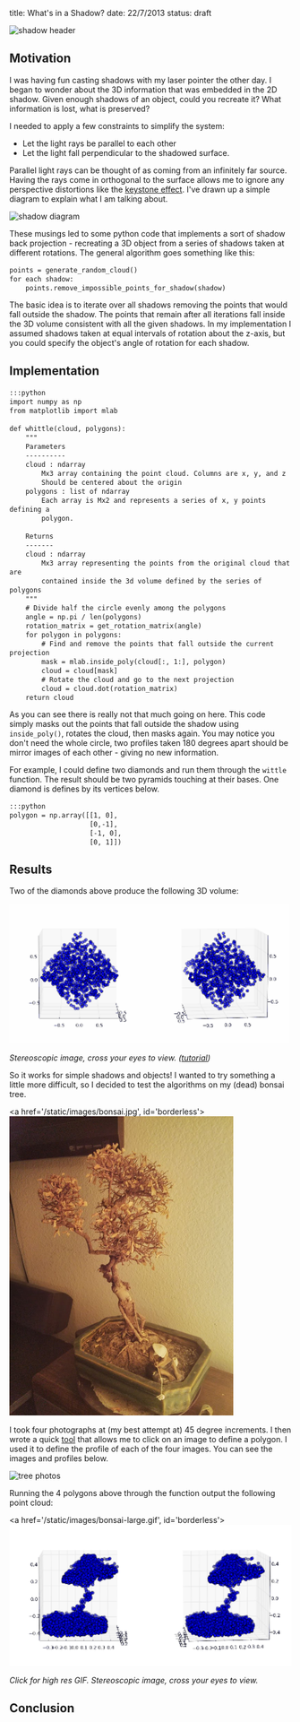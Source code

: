 title: What's in a Shadow?
date: 22/7/2013
status: draft

![shadow header](|filename|/images/shadow-header.png)

Motivation
----------

I was having fun casting shadows with my laser pointer the other day. I began
to wonder about the 3D information that was embedded in the 2D shadow. Given
enough shadows of an object, could you recreate it? What information is lost,
what is preserved?

I needed to apply a few constraints to simplify the system:

* Let the light rays be parallel to each other
* Let the light fall perpendicular to the shadowed surface.

Parallel light rays can be thought of as coming from an infinitely far source.
Having the rays come in orthogonal to the surface allows me to ignore any
perspective distortions like the [keystone
effect](http://en.wikipedia.org/wiki/Keystone_effect). I've drawn up a simple
diagram to explain what I am talking about.

![shadow diagram](|filename|/images/shadow-diagram.png)

These musings led to some python code that implements a sort of shadow
back projection - recreating a 3D object from a series of shadows taken at
different rotations. The general algorithm goes something like this:

    points = generate_random_cloud()
    for each shadow:
        points.remove_impossible_points_for_shadow(shadow)

The basic idea is to iterate over all shadows removing the points that would
fall outside the shadow. The points that remain after all iterations fall
inside the 3D volume consistent with all the given shadows. In my
implementation I assumed shadows taken at equal intervals of rotation about the
z-axis, but you could specify the object's angle of rotation for each shadow.

Implementation
--------------

    :::python
    import numpy as np
    from matplotlib import mlab

    def whittle(cloud, polygons):
        """
        Parameters
        ----------
        cloud : ndarray
            Mx3 array containing the point cloud. Columns are x, y, and z
            Should be centered about the origin
        polygons : list of ndarray
            Each array is Mx2 and represents a series of x, y points defining a
            polygon.

        Returns
        -------
        cloud : ndarray
            Mx3 array representing the points from the original cloud that are
            contained inside the 3d volume defined by the series of polygons
        """
        # Divide half the circle evenly among the polygons
        angle = np.pi / len(polygons)
        rotation_matrix = get_rotation_matrix(angle)
        for polygon in polygons:
            # Find and remove the points that fall outside the current projection
            mask = mlab.inside_poly(cloud[:, 1:], polygon)
            cloud = cloud[mask]
            # Rotate the cloud and go to the next projection
            cloud = cloud.dot(rotation_matrix)
        return cloud

As you can see there is really not that much going on here. This code simply
masks out the points that fall outside the shadow using `inside_poly()`,
rotates the cloud, then masks again. You may notice you don't need the whole
circle, two profiles taken 180 degrees apart should be mirror images of each
other - giving no new information.

For example, I could define two diamonds and run them through the `wittle`
function. The result should be two pyramids touching at their bases. One
diamond is defines by its vertices below.

    :::python
    polygon = np.array([[1, 0],
                        [0,-1],
                        [-1, 0],
                        [0, 1]])

Results
-------

Two of the diamonds above produce the following 3D volume:

<img src='/static/images/pyramid.gif' id='borderless' width=500>

_Stereoscopic image, cross your eyes to view.
([tutorial](http://www.neilcreek.com/2008/02/28/how-to-see-3d-photos/))_

So it works for simple shadows and objects! I wanted to try something a little
more difficult, so I decided to test the algorithms on my (dead) bonsai tree.

<a href='/static/images/bonsai.jpg', id='borderless'>
<img src='/static/images/bonsai.jpg' id='borderless' width=400>
</a>

I took four photographs at (my best attempt at) 45 degree increments. I then
wrote a quick [tool](https://github.com/jminardi/volume-from-shadow/blob/master/selection_plot.py)
that allows me to click on an image to define a polygon. I used it to define
the profile of each of the four images. You can see the images and profiles
below.

![tree photos](|filename|/images/tree-photos.png)

Running the 4 polygons above through the function output the following point
cloud:


<a href='/static/images/bonsai-large.gif', id='borderless'>
<img src='/static/images/bonsai-small.gif' id='borderless' width=600>
</a>

_Click for high res GIF. Stereoscopic image, cross your eyes to view._

Conclusion
----------

